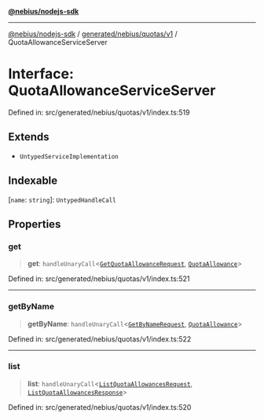 [**@nebius/nodejs-sdk**](../../../../../README.md)

***

[@nebius/nodejs-sdk](../../../../../README.md) / [generated/nebius/quotas/v1](../README.md) / QuotaAllowanceServiceServer

# Interface: QuotaAllowanceServiceServer

Defined in: src/generated/nebius/quotas/v1/index.ts:519

## Extends

- `UntypedServiceImplementation`

## Indexable

\[`name`: `string`\]: `UntypedHandleCall`

## Properties

### get

> **get**: `handleUnaryCall`\<[`GetQuotaAllowanceRequest`](GetQuotaAllowanceRequest.md), [`QuotaAllowance`](QuotaAllowance.md)\>

Defined in: src/generated/nebius/quotas/v1/index.ts:521

***

### getByName

> **getByName**: `handleUnaryCall`\<[`GetByNameRequest`](GetByNameRequest.md), [`QuotaAllowance`](QuotaAllowance.md)\>

Defined in: src/generated/nebius/quotas/v1/index.ts:522

***

### list

> **list**: `handleUnaryCall`\<[`ListQuotaAllowancesRequest`](ListQuotaAllowancesRequest.md), [`ListQuotaAllowancesResponse`](ListQuotaAllowancesResponse.md)\>

Defined in: src/generated/nebius/quotas/v1/index.ts:520
